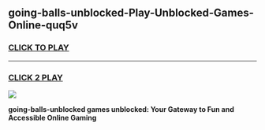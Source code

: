 
## going-balls-unblocked-Play-Unblocked-Games-Online-quq5v
<h3>
<a href="https://premium76.site?title=going-balls-unblocked&ref=25A">CLICK TO PLAY</a></h3>
<hr>

<h3>
<a href="https://premium76.site?title=going-balls-unblocked&ref=25A">CLICK 2 PLAY</a>
  
</h3>

<a href="https://premium76.site?title=going-balls-unblocked&ref=25A"><img src="https://clearcache.store/games.png"></a>


**going-balls-unblocked games unblocked: Your Gateway to Fun and Accessible Online Gaming**
